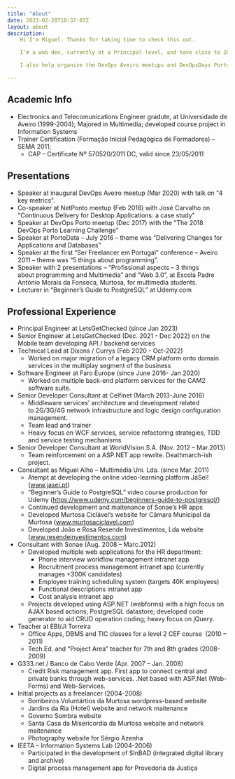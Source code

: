 ```yaml
---
title: "About"
date: 2023-02-28T18:37:07Z
layout: about
description:
    Hi I'm Miguel. Thanks for taking time to check this out.

    I'm a web dev, currently at a Principal level, and have close to 20 years of experience developing software applications and back-end services with .Net technologies. I enjoy exploring topics on DDD, microservices, CQRS+ES and TDD. 

    I also help organize the DevOps Aveiro meetups and DevOpsDays Portugal conference.

---
```


## Academic Info

  * Electronics and Telecomunications Engineer gradute, at Universidade de Aveiro (1999-2004); Majored in Multimedia; developed course project in Information Systems
  * Trainer Certification (Formação Inicial Pedagógica de Formadores) – SEMA 2011; 
      * CAP – Certificate Nº 570520/2011 DC, valid since 23/05/2011

## Presentations

  * Speaker at inaugural DevOps Aveiro meetup (Mar 2020) with talk on "4 key metrics".
  * Co-speaker at NetPonto meetup (Feb 2018) with José Carvalho on "Continuous Delivery for Desktop Applications: a case study"
  * Speaker at DevOps Porto meetup (Dec 2017) with the "The 2018 DevOps Porto Learning Challenge"
  * Speaker at PortoData &#8211; July 2016 &#8211; theme was &#8220;Delivering Changes for Applications and Databases&#8221;
  * Speaker at the first “Ser Freelancer em Portugal” conference – Aveiro 2011 &#8211; theme was “5 things about programming”.
  * Speaker with 2 presentations &#8211; “Profissional aspects – 3 things about programming and Multimedia&#8221; and “Web 3.0”, at Escola Padre António Morais da Fonseca, Murtosa, for multimedia students.
  * Lecturer in “Beginner’s Guide to PostgreSQL” at Udemy.com

## Professional Experience

  * Principal Engineer at LetsGetChecked (since Jan 2023)
  * Senior Engineer at LetsGetChecked (Dec. 2021 - Dec 2022) on the Mobile team developing API / backend services
  * Technical Lead at Dixons / Currys (Feb 2020 - Oct-2022)
    * Worked on major migration of a legacy CRM platform onto domain services in the multiplay segment of the business
  * Software Engineer at Faro Europe (since June 2016- Jan 2020)
    * Worked on multiple back-end platform services for the CAM2 software suite.
  * Senior Developer Consultant at Celfinet (March 2013-June 2016) 
      * Middleware services&#8217; architecture and development related to 2G/3G/4G network infrastructure and logic design configuration management.
      * Team lead and trainer
      * Heavy focus on WCF services, service refactoring strategies, TDD and service testing mechanisms
  * Senior Developer Consultant at WorldVision S.A. (Nov. 2012 &#8211; Mar.2013) 
      * Team reinforcement on a ASP.NET app rewrite. Deathmarch-ish project.
  * Consultant as Miguel Alho &#8211; Multimédia Uni. Lda. (since Mar. 2011) 
      * Atempt at developing the online video-learning platform JáSei! (www.jasei.pt)
      * &#8220;Beginner&#8217;s Guide to PostgreSQL&#8221; video course production for Udemy (https://www.udemy.com/beginners-guide-to-postgresql/)
      * Continued development and maitenance of Sonae&#8217;s HR apps
      * Developed Murtosa Ciclável&#8217;s website for Câmara Municipal da Murtosa (www.murtosaciclavel.com)
      * Developed João e Rosa Resende Investimentos, Lda website (www.resendeinvestimentos.com)
  * Consultant with Sonae (Aug. 2008 &#8211; Marc.2012) 
      * Developed multiple web applications for the HR department: 
          * Phone interview workflow management intranet app
          * Recruitment process management intranet app (currently manages +300K candidates)
          * Employee training scheduling system (targets 40K employees)
          * Functional descriptions intranet app
          * Cost analysis intranet app
      * Projects developed using ASP.NET (webforms) with a high focus on AJAX based actions; PostgreSQL datastore; developed code generator to aid CRUD operation coding; heavy focus on jQuery.
  * Teacher at EBI/JI Torreira 
      * Office Apps, DBMS and TIC classes for a level 2 CEF course  (2010 &#8211; 2011)
      * Tech.Ed. and &#8220;Project Area&#8221; teacher for 7th and 8th grades (2008-2009)
  * G333.net / Banco de Cabo Verde (Apr. 2007 &#8211; Jan. 2008) 
      * Credit Risk management app. First app to connect central and private banks through web-services. .Net based with ASP.Net (Web-Forms) and Web-Services.
  * Initial projects as a freelancer (2004-2008) 
      * Bombeiros Voluntártios da Murtosa wordpress-based website
      * Jardins da Ria (Hotel) website and network maitenance
      * Governo Sombra website
      * Santa Casa da Misericordia da Murtosa website and network maitenance
      * Photography website for Sérgio Azenha
  * IEETA &#8211; Information Systems Lab (2004-2006) 
      * Participated in the development of SInBAD (integrated digital library and archive)
      * Digital process management app for Provedoria da Justiça


